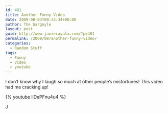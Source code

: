 ```yaml
---
id: 401
title: Another Funny Video
date: 2009-08-04T09:33:34+00:00
author: The Gargoyle
layout: post
guid: http://www.javierayala.com/?p=401
permalink: /2009/08/another-funny-video/
categories:
  - Random Stuff
tags:
  - Funny
  - Video
  - youtube
---
```


I don&#8217;t know why I laugh so much at other people&#8217;s misfortunes! This video had me cracking up!

{% youtube liDePFnu4u4 %}


J
